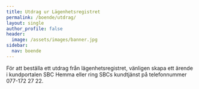 ```yaml
---
title: Utdrag ur Lägenhetsregistret
permalink: /boende/utdrag/
layout: single
author_profile: false
header:
  image: /assets/images/banner.jpg
sidebar:
  nav: boende
---
```


För att beställa ett utdrag från lägenhetsregistret, vänligen skapa ett ärende i kundportalen SBC Hemma eller ring SBCs kundtjänst på telefonnummer 077-172 27 22.